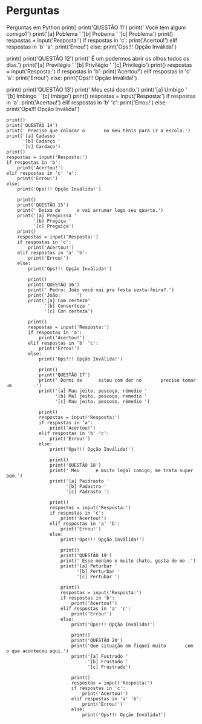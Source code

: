 # Perguntas
Perguntas em Python
print()
print('QUESTÃO 11')
print(' Você tem algum        comigo?')
print('[a] Poblema '
      '[b] Probema '
      '[c] Problema')
print()
respostas = input('Resposta:')
if respostas in 'c':
    print('Acertou!')
elif respostas in 'b' 'a':
    print('Errou!')
else:
    print('Ops!!! Opção Inválida!')

print()
print('QUESTÃO 12')
print(' É um        podermos abrir os olhos todos os dias.')
print('[a] Previlégio '
      '[b] Privilégio '
      '[c] Privilegio')
print()
respostas = input('Resposta:')
if respostas in 'b':
    print('Acertou!')
elif respostas in 'c' 'a':
    print('Errou!')
else:
    print('Ops!!! Opção Inválida!')

print()
print('QUESTÃO 13')
print(' Meu     está doendo.')
print('[a] Umbigo '
      '[b] Imbingo '
      '[c] Imbigo')
print()
respostas = input('Resposta:')
if respostas in 'a':
    print('Acertou!')
elif respostas in 'b' 'c':
    print('Errou!')
else:
    print('Ops!!! Opção Inválida!')

    print()
    print('QUESTÃO 14')
    print(' Preciso que colocar o       no meu tênis para ir a escola.')
    print('[a] Cadasso '
          '[b] Cadarço '
          '[c] Cardaço')
    print()
    respostas = input('Resposta:')
    if respostas in 'b':
        print('Acertou!')
    elif respostas in 'c' 'a':
        print('Errou!')
    else:
        print('Ops!!! Opção Inválida!')

        print()
        print('QUESTÃO 15')
        print(' Deixa de      e vai arrumar logo seu quarto.')
        print('[a] Preguissa '
              '[b] Pregiça '
              '[c] Preguiça')
        print()
        respostas = input('Resposta:')
        if respostas in 'c':
            print('Acertou!')
        elif respostas in 'a' 'b':
            print('Errou!')
        else:
            print('Ops!!! Opção Inválida!')

            print()
            print('QUESTÃO 16')
            print(' Pedro: João você vai pra festa sexta-feira?.')
            print('João:      ')
            print('[a] Com certeza'
                  '[b] Conserteza '
                  '[c] Con certeza')

            print()
            respostas = input('Resposta:')
            if respostas in 'a':
                print('Acertou!')
            elif respostas in 'b' 'c':
                print('Errou!')
            else:
                print('Ops!!! Opção Inválida!')

                print()
                print('QUESTÃO 17')
                print(' Dormi de      estou com dor no       preciso tomar um        .')
                print('[a] Mau jeito, pescoço, rémedio '
                      '[b] Mal jeito, pescoço, remedio '
                      '[c] Mau jeito, pescoso, rémedio ')

                print()
                respostas = input('Resposta:')
                if respostas in 'a':
                    print('Acertou!')
                elif respostas in 'b' 'c':
                    print('Errou!')
                else:
                    print('Ops!!! Opção Inválida!')

                    print()
                    print('QUESTÃO 18')
                    print(' Meu      e muito legal comigo, me trata super bem.')
                    print('[a] Paidrasto '
                          '[b] Padastro '
                          '[c] Padrasto ')

                    print()
                    respostas = input('Resposta:')
                    if respostas in 'c':
                        print('Acertou!')
                    elif respostas in 'a' 'b':
                        print('Errou!')
                    else:
                        print('Ops!!! Opção Inválida!')

                        print()
                        print('QUESTÃO 19')
                        print(' Esse menino e muito chato, gosta de me .')
                        print('[a] Peturbar '
                              '[b] Perturbar '
                              '[c] Pertubar ')

                        print()
                        respostas = input('Resposta:')
                        if respostas in 'b':
                            print('Acertou!')
                        elif respostas in 'a' 'c':
                            print('Errou!')
                        else:
                            print('Ops!!! Opção Inválida!')

                            print()
                            print('QUESTÃO 20')
                            print('Que situação em fiquei muito       com o que aconteceu aqui.')
                            print('[a] Fustrado '
                                  '[b] Frustado '
                                  '[c] Frustrado')

                            print()
                            respostas = input('Resposta:')
                            if respostas in 'c':
                                print('Acertou!')
                            elif respostas in 'a' 'b':
                                print('Errou!')
                            else:
                                print('Ops!!! Opção Inválida!')
